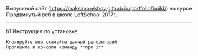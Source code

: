 Выпускной сайт (https://maksimorekhov.github.io/portfolio/build/) на курсе Продвинутый веб в школе LoftSchool 2017г.

***

h1 Инструкция по установке

    Клонируйте или скачайте данный репозиторий
    Пропишите в консоли команду **npm i**